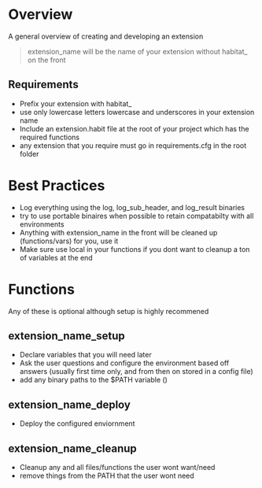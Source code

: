 # Overview
A general overview of creating and developing an extension

> extension_name will be the name of your extension without habitat_ on the front

## Requirements
* Prefix your extension with habitat_
* use only lowercase letters lowercase and underscores in your extension name
* Include an extension.habit file at the root of your project which has the required functions
* any extension that you require must go in requirements.cfg in the root folder

# Best Practices
* Log everything using the log, log_sub_header, and log_result binaries
* try to use portable binaires when possible to retain compatabilty with all environments
* Anything with extension_name in the front will be cleaned up (functions/vars) for you, use it
* Make sure use local in your functions if you dont want to cleanup a ton of variables at the end

# Functions
Any of these is optional although setup is highly recommened
## extension_name_setup
* Declare variables that you will need later
* Ask the user questions and configure the environment based off answers (usually first time only, and from then on stored in a config file)
* add any binary paths to the $PATH variable ()

## extension_name_deploy
* Deploy the configured enviornment

## extension_name_cleanup
* Cleanup any and all files/functions the user wont want/need
* remove things from the PATH that the user wont need
